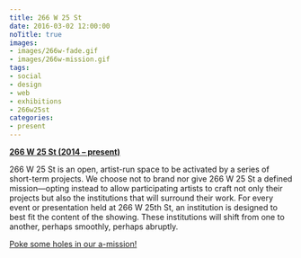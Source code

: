 ```yaml
---
title: 266 W 25 St
date: 2016-03-02 12:00:00
noTitle: true
images:
- images/266w-fade.gif
- images/266w-mission.gif
tags:
- social
- design
- web
- exhibitions
- 266w25st
categories:
- present
---
```

[**266 W 25 St (2014 – present)**](http://266w25st.com)

266 W 25 St is an open, artist-run space to be activated by a series of short-term projects. We choose not to brand nor give 266 W 25 St a defined mission—opting instead to allow participating artists to craft not only their projects but also the institutions that will surround their work. For every event or presentation held at 266 W 25th St, an institution is designed to best fit the content of the showing. These institutions will shift from one to another, perhaps smoothly, perhaps abruptly.

[Poke some holes in our a-mission!](http://266w25st.com)
